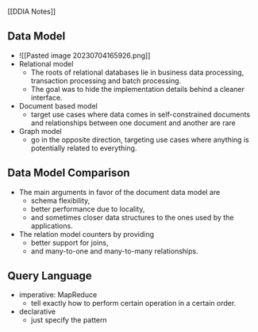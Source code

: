 [[DDIA Notes]]
## Data Model
- ![[Pasted image 20230704165926.png]]
- Relational model
	- The roots of relational databases lie in business data processing, transaction processing and batch processing.
	- The goal was to hide the implementation details behind a cleaner interface.
- Document based model
	-  target use cases where data comes in self-constrained documents and relationships between one document and another are rare
- Graph model
	-  go in the opposite direction, targeting use cases where anything is potentially related to everything.
## Data Model Comparison
- The main arguments in favor of the document data model are
	-  schema flexibility, 
	- better performance due to locality, 
	- and sometimes closer data structures to the ones used by the applications. 
- The relation model counters by providing 
	- better support for joins,
	-  and many-to-one and many-to-many relationships.
## Query Language
-  imperative: MapReduce
	- tell exactly how to perform certain operation in a certain order.
-  declarative
	-  just specify the pattern
